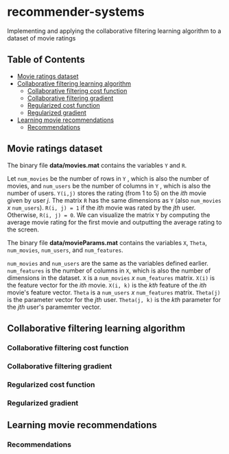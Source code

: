 # recommender-systems
Implementing and applying the collaborative filtering learning algorithm to a dataset of movie ratings

## Table of Contents
* [Movie ratings dataset](#movie-ratings-dataset)
* [Collaborative filtering learning algorithm](#collaborative-filtering-learning-algorithm)
  * [Collaborative filtering cost function](#collaborative-filtering-cost-function)
  * [Collaborative filtering gradient](#collaborative-filtering-gradient)
  * [Regularized cost function](#regularized-cost-function)
  * [Regularized gradient](#regularized-gradient)
* [Learning movie recommendations](#learning-movie-recommendations)
  * [Recommendations](#recommendations)

## Movie ratings dataset
The binary file **data/movies.mat** contains the variables ```Y```
and ```R```. 

Let ```num_movies``` be the number of rows in ```Y```
, which is also the number of movies,
and ```num_users``` be the number of columns in ```Y```
, which is also the number of users.
```Y(i,j)``` stores the rating (from 1 to 5)
on the *ith* movie given by user *j*.
The matrix ```R``` has the same dimensions as ```Y```
(also ```num_movies``` *x* ```num_users```). 
```R(i, j) = 1``` if the *ith* movie was rated by the *jth* user.
Otherwise, ```R(i, j) = 0```.
We can visualize the matrix ```Y``` by computing the average movie rating
for the first movie and outputting the average rating to the screen.

The binary file **data/movieParams.mat** contains the variables
```X```, ```Theta```, ```num_movies```, ```num_users```, and
```num_features```. 

```num_movies``` and ```num_users``` are the same as the
variables defined earlier. 
```num_features``` is the number of columns in ```X```,
which is also the number of dimensions in the dataset.
```X``` is a ```num_movies``` *x* ```num_features``` matrix.
```X(i)``` is the feature vector for the *ith* movie.
```X(i, k)``` is the *kth* feature of the *ith* movie's feature vector.
```Theta``` is a ```num_users``` *x* ```num_features``` matrix.
```Theta(j)``` is the parameter vector for the *jth* user.
```Theta(j, k)``` is the *kth* parameter for the *jth* user's paramemter vector.

## Collaborative filtering learning algorithm
### Collaborative filtering cost function
### Collaborative filtering gradient
### Regularized cost function
### Regularized gradient
## Learning movie recommendations
### Recommendations

